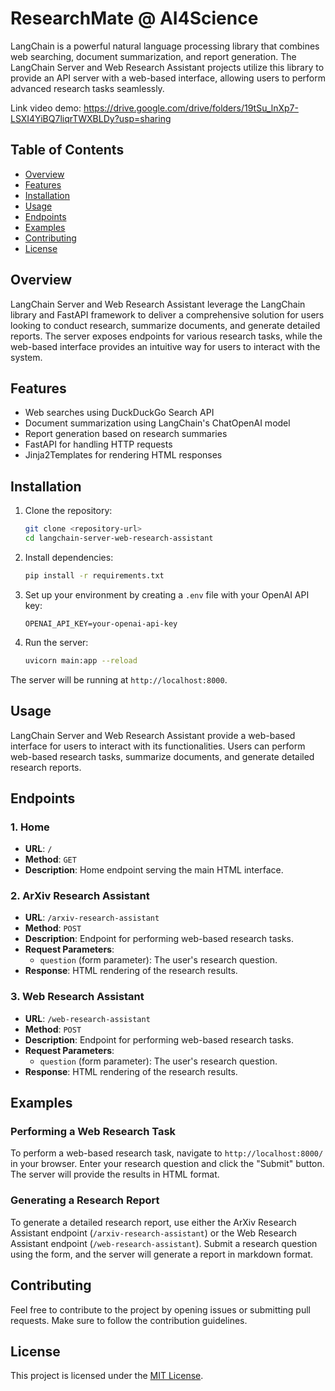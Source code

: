 # ResearchMate @ AI4Science

LangChain is a powerful natural language processing library that combines web searching, document summarization, and report generation. The LangChain Server and Web Research Assistant projects utilize this library to provide an API server with a web-based interface, allowing users to perform advanced research tasks seamlessly.

Link video demo: https://drive.google.com/drive/folders/19tSu_lnXp7-LSXI4YiBQ7liqrTWXBLDy?usp=sharing 

## Table of Contents

- [Overview](#overview)
- [Features](#features)
- [Installation](#installation)
- [Usage](#usage)
- [Endpoints](#endpoints)
- [Examples](#examples)
- [Contributing](#contributing)
- [License](#license)

## Overview

LangChain Server and Web Research Assistant leverage the LangChain library and FastAPI framework to deliver a comprehensive solution for users looking to conduct research, summarize documents, and generate detailed reports. The server exposes endpoints for various research tasks, while the web-based interface provides an intuitive way for users to interact with the system.

## Features

- Web searches using DuckDuckGo Search API
- Document summarization using LangChain's ChatOpenAI model
- Report generation based on research summaries
- FastAPI for handling HTTP requests
- Jinja2Templates for rendering HTML responses

## Installation

1. Clone the repository:

    ```bash
    git clone <repository-url>
    cd langchain-server-web-research-assistant
    ```

2. Install dependencies:

    ```bash
    pip install -r requirements.txt
    ```

3. Set up your environment by creating a `.env` file with your OpenAI API key:

    ```env
    OPENAI_API_KEY=your-openai-api-key
    ```

4. Run the server:

    ```bash
    uvicorn main:app --reload
    ```

The server will be running at `http://localhost:8000`.

## Usage

LangChain Server and Web Research Assistant provide a web-based interface for users to interact with its functionalities. Users can perform web-based research tasks, summarize documents, and generate detailed research reports.

## Endpoints

### 1. Home

- **URL**: `/`
- **Method**: `GET`
- **Description**: Home endpoint serving the main HTML interface.

### 2. ArXiv Research Assistant

- **URL**: `/arxiv-research-assistant`
- **Method**: `POST`
- **Description**: Endpoint for performing web-based research tasks.
- **Request Parameters**:
    - `question` (form parameter): The user's research question.
- **Response**: HTML rendering of the research results.

### 3. Web Research Assistant

- **URL**: `/web-research-assistant`
- **Method**: `POST`
- **Description**: Endpoint for performing web-based research tasks.
- **Request Parameters**:
    - `question` (form parameter): The user's research question.
- **Response**: HTML rendering of the research results.

## Examples

### Performing a Web Research Task

To perform a web-based research task, navigate to `http://localhost:8000/` in your browser. Enter your research question and click the "Submit" button. The server will provide the results in HTML format.

### Generating a Research Report

To generate a detailed research report, use either the ArXiv Research Assistant endpoint (`/arxiv-research-assistant`) or the Web Research Assistant endpoint (`/web-research-assistant`). Submit a research question using the form, and the server will generate a report in markdown format.

## Contributing

Feel free to contribute to the project by opening issues or submitting pull requests. Make sure to follow the contribution guidelines.

## License

This project is licensed under the [MIT License](LICENSE).
